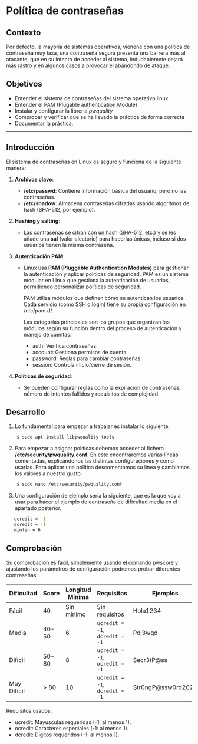 # Política de contraseñas

## Contexto
Por defecto, la mayoría de sistemas operativos, vienene con una política de contraseña muy laxa, una contraseña segura presenta una barrera más al atacante, que en su intento de acceder al sistema, indudablemete dejará más rastro y en algunos casos a provocar el abandondo de ataque.

## Objetivos
* Entender el sistema de contraseñas del sistema operativo linux
* Entender el PAM (Plugable authentication Module)
* Instalar y configurar la libreria _pwquality_
* Comprobar y verificar que se ha llevado la práctica de forma correcta
* Documentar la práctica.

* * *

## Introducción

El sistema de contraseñas en Linux es seguro y funciona de la siguiente manera:

1. **Archivos clave**:

   - **/etc/passwd**: Contiene información básica del usuario, pero no las contraseñas.
   - **/etc/shadow**: Almacena contraseñas cifradas usando algoritmos de hash (SHA-512, por ejemplo).

3. **Hashing y salting**:

   - Las contraseñas se cifran con un hash (SHA-512, etc.) y se les añade una **sal** (valor aleatorio) para hacerlas únicas, incluso si dos usuarios tienen la misma contraseña.

4. **Autenticación PAM**:

   - Linux usa **PAM (Pluggable Authentication Modules)** para gestionar la autenticación y aplicar políticas de seguridad. PAM es un sistema modular en Linux que gestiona la autenticación de usuarios, permitiendo personalizar políticas de seguridad.

      PAM utiliza módulos que definen cómo se autentican los usuarios. Cada servicio (como SSH o login) tiene su propia configuración en /etc/pam.d/.

      Las categorías principales son los grupos que organizan los módulos según su función dentro del proceso de autenticación y manejo de cuentas:
   
        - auth: Verifica contraseñas.
        - account: Gestiona permisos de cuenta.
        - password: Reglas para cambiar contraseñas.
        - session: Controla inicio/cierre de sesión.

4. **Políticas de seguridad**:

   - Se pueden configurar reglas como la expiración de contraseñas, número de intentos fallidos y requisitos de complejidad.

## Desarrollo

1. Lo fundamental para empezar a trabajar es instalar lo siguiente.

```bash
    $ sudo apt install libpwquality-tools
```

2. Para empezar a asignar políticas debemos acceder al fichero **/etc/security/pwquality.conf**. En este encontraremos varias líneas comentadas, explicándonos las distintas configuraciones y como usarlas. Para aplicar una política descomentamos su linea y cambiamos los valores a nuestro gusto.

```bash
    $ sudo nano /etc/security/pwquality.conf
```

3. Una configuración de ejemplo sería la siguiente, que es la que voy a usar para hacer el ejemplo de contraseña de dificultad media en el apartado posterior.

 ```bash
    ucredit = -1
    dcredit = -1
    minlen = 6
```

## Comprobación

Su comprobación es fácil, simplemente usando el comando pwscore y ajustando los parámetros de configuración podremos probar diferentes contraseñas.

| Dificultad   | Score | Longitud Mínima | Requisitos                       | Ejemplos              |
|--------------|-------|-----------------|----------------------------------|-----------------------|
| Fácil        | 40    | Sin mínimo      | Sin requisitos                   | Hola1234              |
| Media        | 40-50 | 6               | `ucredit = -1`, `dcredit = -1`  | Pdj3wqd               |
| Difícil      | 50-80 | 8               | `ucredit = -1`, `ocredit = -1`  | Secr3tP@ss        |
| Muy Difícil  | > 80  | 10              | `ucredit = -1`, `dcredit = -1`  | Str0ngP@ssw0rd2024    |

Requisitos usados:

   - ucredit: Mayúsculas requeridas (-1: al menos 1).
   - ocredit: Caracteres especiales (-1: al menos 1).
   - dcredit: Dígitos requeridos (-1: al menos 1).

